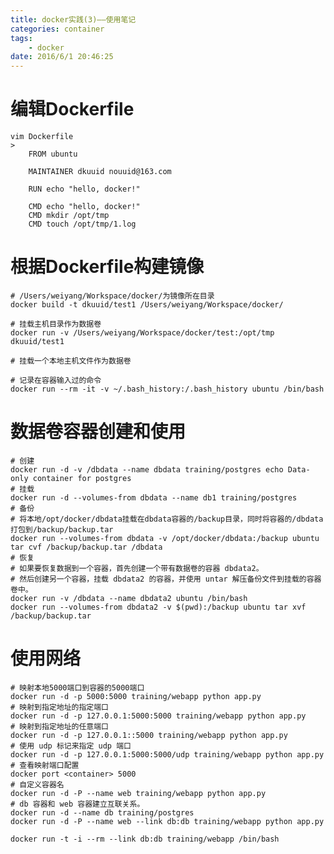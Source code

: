 ```yaml
---
title: docker实践(3)——使用笔记
categories: container
tags:
    - docker
date: 2016/6/1 20:46:25
---
```


# 编辑Dockerfile
    
    vim Dockerfile
    >
        FROM ubuntu
        
        MAINTAINER dkuuid nouuid@163.com
        
        RUN echo "hello, docker!"
        
        CMD echo "hello, docker!"
        CMD mkdir /opt/tmp
        CMD touch /opt/tmp/1.log

# 根据Dockerfile构建镜像
    
    # /Users/weiyang/Workspace/docker/为镜像所在目录
    docker build -t dkuuid/test1 /Users/weiyang/Workspace/docker/

	# 挂载主机目录作为数据卷
    docker run -v /Users/weiyang/Workspace/docker/test:/opt/tmp dkuuid/test1
    
	# 挂载一个本地主机文件作为数据卷

    # 记录在容器输入过的命令
    docker run --rm -it -v ~/.bash_history:/.bash_history ubuntu /bin/bash
    
# 数据卷容器创建和使用

    # 创建
    docker run -d -v /dbdata --name dbdata training/postgres echo Data-only container for postgres
    # 挂载
    docker run -d --volumes-from dbdata --name db1 training/postgres
    # 备份
    # 将本地/opt/docker/dbdata挂载在dbdata容器的/backup目录，同时将容器的/dbdata打包到/backup/backup.tar
    docker run --volumes-from dbdata -v /opt/docker/dbdata:/backup ubuntu tar cvf /backup/backup.tar /dbdata
    # 恢复
    # 如果要恢复数据到一个容器，首先创建一个带有数据卷的容器 dbdata2。
    # 然后创建另一个容器，挂载 dbdata2 的容器，并使用 untar 解压备份文件到挂载的容器卷中。
    docker run -v /dbdata --name dbdata2 ubuntu /bin/bash
    docker run --volumes-from dbdata2 -v $(pwd):/backup ubuntu tar xvf /backup/backup.tar
    
# 使用网络

    # 映射本地5000端口到容器的5000端口
    docker run -d -p 5000:5000 training/webapp python app.py
    # 映射到指定地址的指定端口
    docker run -d -p 127.0.0.1:5000:5000 training/webapp python app.py
    # 映射到指定地址的任意端口
    docker run -d -p 127.0.0.1::5000 training/webapp python app.py
    # 使用 udp 标记来指定 udp 端口
    docker run -d -p 127.0.0.1:5000:5000/udp training/webapp python app.py
    # 查看映射端口配置
    docker port <container> 5000
    # 自定义容器名
    docker run -d -P --name web training/webapp python app.py
    # db 容器和 web 容器建立互联关系。
    docker run -d --name db training/postgres
    docker run -d -P --name web --link db:db training/webapp python app.py
    
    docker run -t -i --rm --link db:db training/webapp /bin/bash